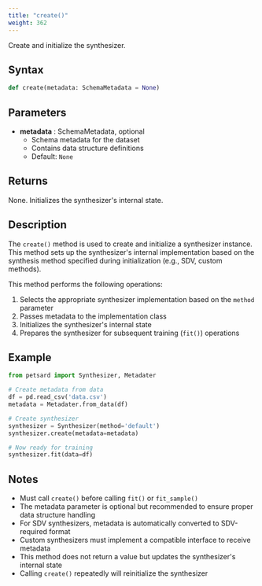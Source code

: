 ```yaml
---
title: "create()"
weight: 362
---
```


Create and initialize the synthesizer.

## Syntax

```python
def create(metadata: SchemaMetadata = None)
```

## Parameters

- **metadata** : SchemaMetadata, optional
    - Schema metadata for the dataset
    - Contains data structure definitions
    - Default: `None`

## Returns

None. Initializes the synthesizer's internal state.

## Description

The `create()` method is used to create and initialize a synthesizer instance. This method sets up the synthesizer's internal implementation based on the synthesis method specified during initialization (e.g., SDV, custom methods).

This method performs the following operations:
1. Selects the appropriate synthesizer implementation based on the `method` parameter
2. Passes metadata to the implementation class
3. Initializes the synthesizer's internal state
4. Prepares the synthesizer for subsequent training (`fit()`) operations

## Example

```python
from petsard import Synthesizer, Metadater

# Create metadata from data
df = pd.read_csv('data.csv')
metadata = Metadater.from_data(df)

# Create synthesizer
synthesizer = Synthesizer(method='default')
synthesizer.create(metadata=metadata)

# Now ready for training
synthesizer.fit(data=df)
```

## Notes

- Must call `create()` before calling `fit()` or `fit_sample()`
- The metadata parameter is optional but recommended to ensure proper data structure handling
- For SDV synthesizers, metadata is automatically converted to SDV-required format
- Custom synthesizers must implement a compatible interface to receive metadata
- This method does not return a value but updates the synthesizer's internal state
- Calling `create()` repeatedly will reinitialize the synthesizer
